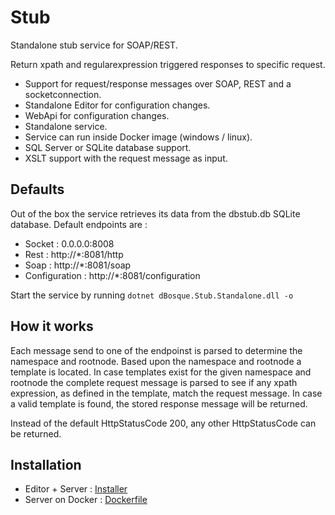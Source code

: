 # Stub
Standalone stub service for SOAP/REST.

Return xpath and regularexpression triggered responses to specific request.
* Support for request/response messages over SOAP, REST and a socketconnection.
* Standalone Editor for configuration changes.
* WebApi for configuration changes.
* Standalone service.
* Service can run inside Docker image (windows / linux).
* SQL Server or SQLite database support.
* XSLT support with the request message as input.

## Defaults
Out of the box the service retrieves its data from the dbstub.db SQLite database.
Default endpoints are :
- Socket : 0.0.0.0:8008 
- Rest   : http://*:8081/http
- Soap   : http://*:8081/soap
- Configuration : http://*:8081/configuration

Start the service by running `dotnet dBosque.Stub.Standalone.dll -o`

## How it works
Each message send to one of the endpoinst is parsed to determine the namespace and rootnode.
Based upon the namespace and rootnode a template is located.
In case templates exist for the given namespace and rootnode the complete request message is parsed to see if any xpath expression, as defined in the template, match the request message.
In case a valid template is found, the stored response message will be returned.

Instead of the default HttpStatusCode 200, any other HttpStatusCode can be returned.

## Installation
- Editor + Server : [Installer](https://dbosque.blob.core.windows.net/blog/dBosque.Stub.Editor.msi)
- Server on Docker : [Dockerfile](../dBosque.Stub.Standalone/Dockerfile-linux-remote)